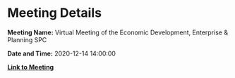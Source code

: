 # Meeting Details

**Meeting Name:** Virtual Meeting of the Economic Development, Enterprise & Planning SPC

**Date and Time:** 2020-12-14 14:00:00

**[Link to Meeting](https://www.limerick.ie/council/whats-on/meeting-economic-development-enterprise-planning-spc-0)**
